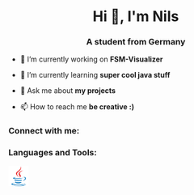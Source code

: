 <h1 align="center">Hi 👋, I'm Nils</h1>
<h3 align="center">A student from Germany</h3>

- 🔭 I’m currently working on **FSM-Visualizer**

- 🌱 I’m currently learning **super cool java stuff**

- 💬 Ask me about **my projects**

- 📫 How to reach me **be creative :)**

<h3 align="left">Connect with me:</h3>
<p align="left">
</p>

<h3 align="left">Languages and Tools:</h3>
<p align="left"> <a href="https://www.java.com" target="_blank" rel="noreferrer"> <img src="https://raw.githubusercontent.com/devicons/devicon/master/icons/java/java-original.svg" alt="java" width="40" height="40"/> </a> </p>
